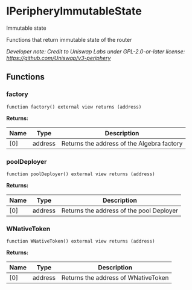 

# IPeripheryImmutableState


Immutable state

Functions that return immutable state of the router

*Developer note: Credit to Uniswap Labs under GPL-2.0-or-later license:
https://github.com/Uniswap/v3-periphery*


## Functions
### factory


```solidity
function factory() external view returns (address)
```



**Returns:**

| Name | Type | Description |
| ---- | ---- | ----------- |
| [0] | address | Returns the address of the Algebra factory |

### poolDeployer


```solidity
function poolDeployer() external view returns (address)
```



**Returns:**

| Name | Type | Description |
| ---- | ---- | ----------- |
| [0] | address | Returns the address of the pool Deployer |

### WNativeToken


```solidity
function WNativeToken() external view returns (address)
```



**Returns:**

| Name | Type | Description |
| ---- | ---- | ----------- |
| [0] | address | Returns the address of WNativeToken |

